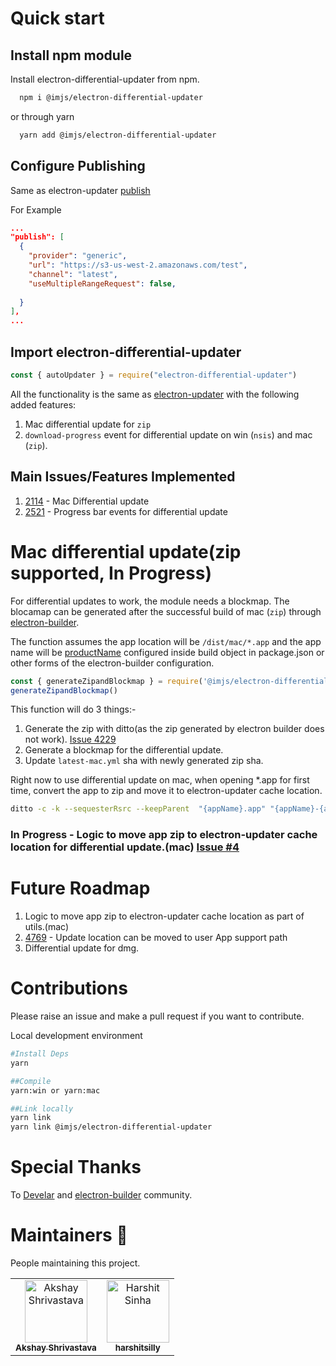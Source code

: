 # Quick start

## Install npm module

Install electron-differential-updater from npm.

```sh
  npm i @imjs/electron-differential-updater
```

or through yarn

```sh
  yarn add @imjs/electron-differential-updater
```

## Configure Publishing
 Same as electron-updater [publish](https://www.electron.build/configuration/publish)
<!--2. `useAppSupportCache` : enable updater cache location inside user app support directory instead of `~Library/Application Support/Caches/Electron-updater` for mac and same for win.  
"useAppSupportCache": true
-->

For Example

```json
...
"publish": [
  {
    "provider": "generic",
    "url": "https://s3-us-west-2.amazonaws.com/test",
    "channel": "latest",
    "useMultipleRangeRequest": false,
    
  }
],
...
```

## Import electron-differential-updater

```js
const { autoUpdater } = require("electron-differential-updater")

```

All the functionality is the same as [electron-updater](https://github.com/electron-userland/electron-builder/tree/master/packages/electron-updater) with the following added features:
1. Mac differential update for `zip`
2. `download-progress` event for differential update on win (`nsis`) and mac (`zip`).
<!--3. `useAppSupportCache` option enables updater cache location to user app support directory.-->

## Main Issues/Features Implemented

1.  [2114](https://github.com/electron-userland/electron-builder/issues/2114) - Mac Differential update
2.  [2521](https://github.com/electron-userland/electron-builder/issues/2521) - Progress bar events for differential update


# Mac differential update(zip supported, In Progress)

For differential updates to work, the module needs a blockmap. The blocamap can be generated after the successful build of mac (`zip`) through [electron-builder](https://github.com/electron-userland/electron-builder).

The function assumes the app location will be `/dist/mac/*.app` and the app name will be [productName](https://www.electron.build/configuration/configuration) configured inside build object in package.json or other forms of the electron-builder configuration.

```js
const { generateZipandBlockmap } = require('@imjs/electron-differential-updater');
generateZipandBlockmap()
```

This function will do 3 things:- 

1. Generate the zip with ditto(as the zip generated by electron builder does not work). [Issue 4229](https://github.com/electron-userland/electron-builder/issues/4299)
2. Generate a blockmap for the differential update.
3. Update `latest-mac.yml` sha with newly generated zip sha.

Right now to use differential update on mac, when opening \*.app for first time, convert the app to zip and move it to electron-updater cache location.
```sh
ditto -c -k --sequesterRsrc --keepParent  "{appName}.app" "{appName}-{appVersion}-mac.zip"
```
### In Progress - Logic to move app zip to electron-updater cache location for differential update.(mac) [Issue #4](https://github.com/imjsElectron/electron-differential-updater/issues/4)

# Future Roadmap

1. Logic to move app zip to electron-updater cache location as part of utils.(mac)
2. [4769](https://github.com/electron-userland/electron-builder/issues/4769) - Update location can be moved to user App support path
3. Differential update for dmg.

# Contributions

Please raise an issue and make a pull request if you want to contribute.

Local development environment
```sh
#Install Deps
yarn

##Compile
yarn:win or yarn:mac

##Link locally
yarn link
yarn link @imjs/electron-differential-updater
```

# Special Thanks

To [Develar](https://github.com/develar) and [electron-builder](https://github.com/electron-userland/electron-builder) community.

# Maintainers 🚀

People maintaining this project.

<!-- prettier-ignore -->
<table>
<tr>
 <td align="center"><a href="https://github.com/akshay-shrivastava"><img src="https://avatars0.githubusercontent.com/u/26062438?s=460&v=4" width="100px;" alt="Akshay Shrivastava"/><br /><sub><b>Akshay Shrivastava</b></sub></a></td>
  <td align="center"><a href="https://github.com/harshitsilly"><img src="https://avatars1.githubusercontent.com/u/9112946?s=460&v=4" width="100px;" alt="Harshit Sinha"/><br /><sub><b>harshitsilly</b></sub></a></td>
</tr>
</table>
